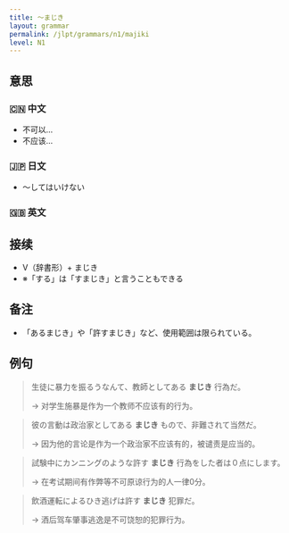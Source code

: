```yaml
---
title: 〜まじき
layout: grammar
permalink: /jlpt/grammars/n1/majiki
level: N1
---
```


## 意思

### 🇨🇳 中文

- 不可以...
- 不应该...

### 🇯🇵 日文

- 〜してはいけない

### 🇬🇧 英文


## 接续

- V（辞書形）+ まじき
- ※「する」は「すまじき」と言うこともできる

## 备注

- 「あるまじき」や「許すまじき」など、使用範囲は限られている。

## 例句

> 生徒に暴力を振るうなんて、教師としてある **まじき** 行為だ。
>
> → 对学生施暴是作为一个教师不应该有的行为。

> 彼の言動は政治家としてある **まじき** もので、非難されて当然だ。
>
> → 因为他的言论是作为一个政治家不应该有的，被谴责是应当的。

> 試験中にカンニングのような許す **まじき** 行為をした者は０点にします。
>
> → 在考试期间有作弊等不可原谅行为的人一律0分。

> 飲酒運転によるひき逃げは許す **まじき** 犯罪だ。
>
> → 酒后驾车肇事逃逸是不可饶恕的犯罪行为。

